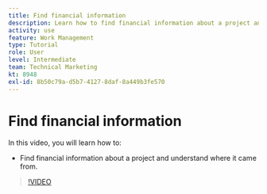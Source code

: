 ```yaml
---
title: Find financial information
description: Learn how to find financial information about a project and understand where it came from.
activity: use
feature: Work Management
type: Tutorial
role: User
level: Intermediate
team: Technical Marketing
kt: 8948
exl-id: 8b50c79a-d5b7-4127-8daf-8a449b3fe570
---
```

# Find financial information

In this video, you will learn how to:

* Find financial information about a project and understand where it came from.

>[!VIDEO](https://video.tv.adobe.com/v/335208/?quality=12)

